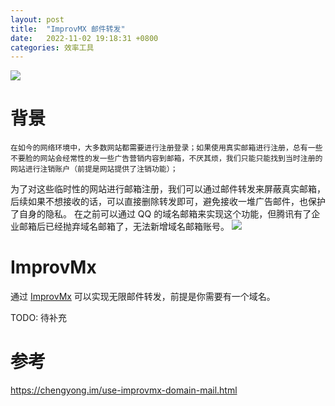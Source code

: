 ```yaml
---
layout: post
title:  "ImprovMX 邮件转发"
date:   2022-11-02 19:18:31 +0800
categories: 效率工具
---
```


![](http://yuqiangcoder.com/assets/postImages/ios/202211/improvmx.png)

# 背景

    在如今的网络环境中，大多数网站都需要进行注册登录；如果使用真实邮箱进行注册，总有一些不要脸的网站会经常性的发一些广告营销内容到邮箱，不厌其烦，我们只能只能找到当时注册的网站进行注销账户（前提是网站提供了注销功能）；
为了对这些临时性的网站进行邮箱注册，我们可以通过邮件转发来屏蔽真实邮箱，后续如果不想接收的话，可以直接删除转发即可，避免接收一堆广告邮件，也保护了自身的隐私。
在之前可以通过 QQ 的域名邮箱来实现这个功能，但腾讯有了企业邮箱后已经抛弃域名邮箱了，无法新增域名邮箱账号。
![](http://yuqiangcoder.com/assets/postImages/ios/202211/qq_mail.png)

# ImprovMx
通过 [ImprovMx](https://improvmx.com/) 可以实现无限邮件转发，前提是你需要有一个域名。

TODO: 待补充

# 参考
https://chengyong.im/use-improvmx-domain-mail.html
